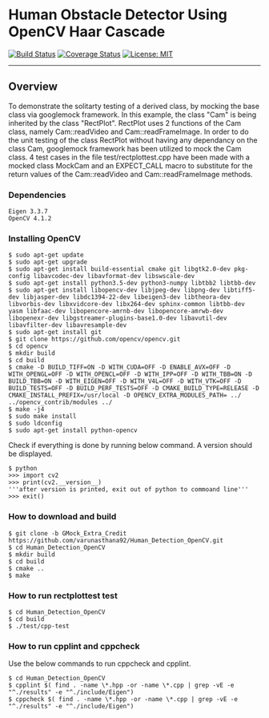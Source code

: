 # Human Obstacle Detector Using OpenCV Haar Cascade

[![Build Status](https://travis-ci.org/varunasthana92/Human_Detection_OpenCV.svg?branch=master)](https://travis-ci.org/varunasthana92/Human_Detection_OpenCV)
[![Coverage Status](https://coveralls.io/repos/github/varunasthana92/Human_Detection_OpenCV/badge.svg?branch=master)](https://coveralls.io/github/varunasthana92/Human_Detection_OpenCV?branch=master)
[![License: MIT](https://img.shields.io/badge/License-MIT-yellow.svg)](https://opensource.org/licenses/MIT)

---

## Overview
To demonstrate the solitarty testing of a derived class, by mocking the base class via googlemock framework. In this example, the class "Cam" is being inherited by the class "RectPlot". RectPlot uses 2 functions of the Cam class, namely Cam::readVideo and Cam::readFrameImage. In order to do the unit testing of the class RectPlot without having any dependancy on the class Cam, googlemock framework has been utilized to mock the Cam class. 4 test cases in the file test/rectplottest.cpp have been made with a mocked class MockCam and an EXPECT_CALL macro to substitute for the return values of the Cam::readVideo and Cam::readFrameImage methods.

### Dependencies
```
Eigen 3.3.7
OpenCV 4.1.2
```
### Installing OpenCV
```
$ sudo apt-get update
$ sudo apt-get upgrade
$ sudo apt-get install build-essential cmake git libgtk2.0-dev pkg-config libavcodec-dev libavformat-dev libswscale-dev
$ sudo apt-get install python3.5-dev python3-numpy libtbb2 libtbb-dev
$ sudo apt-get install libopencv-dev libjpeg-dev libpng-dev libtiff5-dev libjasper-dev libdc1394-22-dev libeigen3-dev libtheora-dev libvorbis-dev libxvidcore-dev libx264-dev sphinx-common libtbb-dev yasm libfaac-dev libopencore-amrnb-dev libopencore-amrwb-dev libopenexr-dev libgstreamer-plugins-base1.0-dev libavutil-dev libavfilter-dev libavresample-dev
$ sudo apt-get install git
$ git clone https://github.com/opencv/opencv.git
$ cd opencv
$ mkdir build
$ cd build
$ cmake -D BUILD_TIFF=ON -D WITH_CUDA=OFF -D ENABLE_AVX=OFF -D WITH_OPENGL=OFF -D WITH_OPENCL=OFF -D WITH_IPP=OFF -D WITH_TBB=ON -D BUILD_TBB=ON -D WITH_EIGEN=OFF -D WITH_V4L=OFF -D WITH_VTK=OFF -D BUILD_TESTS=OFF -D BUILD_PERF_TESTS=OFF -D CMAKE_BUILD_TYPE=RELEASE -D CMAKE_INSTALL_PREFIX=/usr/local -D OPENCV_EXTRA_MODULES_PATH= ../ ../opencv_contrib/modules ../
$ make -j4
$ sudo make install
$ sudo ldconfig
$ sudo apt-get install python-opencv
```
Check if everything is done by running below command. A version should be displayed.
```
$ python
>>> import cv2
>>> print(cv2.__version__)
'''after version is printed, exit out of python to commoand line'''
>>> exit()
```

### How to download and build
```
$ git clone -b GMock_Extra_Credit https://github.com/varunasthana92/Human_Detection_OpenCV.git
$ cd Human_Detection_OpenCV
$ mkdir build
$ cd build
$ cmake ..
$ make
```
### How to run rectplottest test
```
$ cd Human_Detection_OpenCV
$ cd build
$ ./test/cpp-test
```

### How to run cpplint and cppcheck
Use the below commands to run cppcheck and cpplint.
```
$ cd Human_Detection_OpenCV
$ cpplint $( find . -name \*.hpp -or -name \*.cpp | grep -vE -e "^./results" -e "^./include/Eigen")
$ cppcheck $( find . -name \*.hpp -or -name \*.cpp | grep -vE -e "^./results" -e "^./include/Eigen")
```
